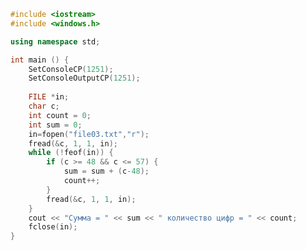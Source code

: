 ﻿```c++
#include <iostream>
#include <windows.h>

using namespace std;

int main () {
	SetConsoleCP(1251);
	SetConsoleOutputCP(1251);
	
	FILE *in;
	char c;
	int count = 0;
	int sum = 0;
	in=fopen("file03.txt","r");
	fread(&c, 1, 1, in);
	while (!feof(in)) {
		if (c >= 48 && c <= 57) {
			sum = sum + (c-48);
			count++;
		}
		fread(&c, 1, 1, in);
	}
	cout << "Сумма = " << sum << " количество цифр = " << count;
	fclose(in);
}

```
